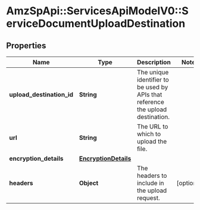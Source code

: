 # AmzSpApi::ServicesApiModelV0::ServiceDocumentUploadDestination

## Properties
Name | Type | Description | Notes
------------ | ------------- | ------------- | -------------
**upload_destination_id** | **String** | The unique identifier to be used by APIs that reference the upload destination. | 
**url** | **String** | The URL to which to upload the file. | 
**encryption_details** | [**EncryptionDetails**](EncryptionDetails.md) |  | 
**headers** | **Object** | The headers to include in the upload request. | [optional] 

